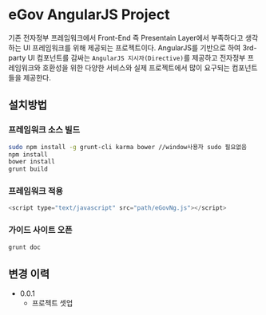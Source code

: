 eGov AngularJS Project
=========================== 

기존 전자정부 프레임워크에서 Front-End 즉 Presentain Layer에서 부족하다고 생각하는 UI 프레임워크를 위해 제공되는 프로젝트이다. AngularJS를 기반으로 하여 3rd-party UI 컴포넌트를 감싸는 `AngularJS 지시자(Directive)`를 제공하고 전자정부 프레임워크와 호환성을 위한 다양한 서비스와 실제 프로젝트에서 많이 요구되는 컴포넌트들을 제공한다.

## 설치방법

### 프레임워크 소스 빌드

```sh
sudo npm install -g grunt-cli karma bower //window사용자 sudo 필요없음
npm install
bower install
grunt build
```

### 프레임워크 적용

```js
<script type="text/javascript" src="path/eGovNg.js"></script>
```

### 가이드 사이트 오픈

```sh
grunt doc
```

## 변경 이력

- 0.0.1
	- 프로젝트 셋업
